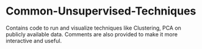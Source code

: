 # Common-Unsupervised-Techniques
Contains code to run and visualize techniques like Clustering, PCA on publicly available data. Comments are also provided to make it more interactive and useful.
